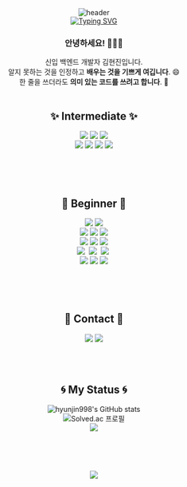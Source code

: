 <!--
**hyunjin998/hyunjin998** is a ✨ _special_ ✨ repository because its `README.md` (this file) appears on your GitHub profile.

Here are some ideas to get you started:

- 🔭 I’m currently working on ...
- 🌱 I’m currently learning ...
- 👯 I’m looking to collaborate on ...
- 🤔 I’m looking for help with ...
- 💬 Ask me about ...
- 📫 How to reach me: ...
- 😄 Pronouns: ...
- ⚡ Fun fact: ...
-->



<!--타이틀-->

<div align="center">
  <img src="https://capsule-render.vercel.app/api?type=waving&color=6994CDEE&text=&animation=twinkling&height=80" alt="header"/>
  <br>
  <a href="https://git.io/typing-svg">
    <img src="https://readme-typing-svg.herokuapp.com?font=Alkatra&weight=500&size=45&duration=3500&pause=3&color=6994CDEE&center=true&vCenter=true&multiline=true&repeat=true&width=1000&height=100&lines=Welcome+to+hyunjin's+GitHub!👋" alt="Typing SVG" />
  </a>
</div>



### <div align="center">안녕하세요! 🙇🏻‍♀️</div>
<div align="center">
  신입 백엔드 개발자 김현진입니다. <br>
  알지 못하는 것을 인정하고 <strong>배우는 것을 기쁘게 여깁니다</strong>. 😄 <br>
  한 줄을 쓰더라도 <strong>의미 있는 코드를 쓰려고 합니다</strong>. 🧼 <br>
</div>
<br>

<!--타이틀 끝-->



<!--내용 -->

## <div align="center">✨ Intermediate ✨</h3>
<!--#### <div align="center">Language, Framework, Database </div>-->
<div align="center">
  <img src="https://img.shields.io/badge/Java-ED8B00?style=for-the-badge&logo=openjdk&logoColor=white" />
  <img src="https://img.shields.io/badge/Springboot-6DB33F?style=for-the-badge&logo=springboot&logoColor=white" />
  <img src="https://img.shields.io/badge/MySQL-005C84?style=for-the-badge&logo=mysql&logoColor=white" />
</div>

<!--#### <div align="center">Version Control </div>-->
<div align="center">
  <img src="https://img.shields.io/badge/git-F05033.svg?style=for-the-badge&logo=git&logoColor=white" />
  <img src="https://img.shields.io/badge/github-181717.svg?style=for-the-badge&logo=github&logoColor=white" />
  <img src="https://img.shields.io/badge/GitLab-330F63?style=for-the-badge&logo=gitlab&logoColor=white" />
  <img src="https://img.shields.io/badge/Jenkins-D24939?style=for-the-badge&logo=Jenkins&logoColor=white" />
</div>

<!--#### <div align="center">Communication </div>-->
<!--
<div align="center">
  <div align="center">
  <img src="https://img.shields.io/badge/Slack-4A154B?style=for-the-badge&logo=slack&logoColor=white" />
  <img src="https://img.shields.io/badge/Mattermost-0058CC?style=for-the-badge&logo=Mattermost&logoColor=white" />
</div>
<div align="center">
  <img src="https://img.shields.io/badge/Jira-0052CC?style=for-the-badge&logo=Jira&logoColor=white" />
  <img src="https://img.shields.io/badge/Notion-F3F3F3.svg?style=for-the-badge&logo=notion&logoColor=black" />
  <img src="https://img.shields.io/badge/figma-F24E1E.svg?style=for-the-badge&logo=figma&logoColor=white" />
  -->
</div>

<br><br><br>

## <div align="center">🥊 Beginner 🥊</h3>
<!--#### <div align="center">Language, Framework</div>-->
<div align="center">
  <img src="https://img.shields.io/badge/javascript-F7DF1E.svg?style=for-the-badge&logo=javascript&logoColor=20232a" />
  <img src="https://img.shields.io/badge/typescript-%233178C6.svg?&style=for-the-badge&logo=typescript&logoColor=white" /><br>
  <img src="https://img.shields.io/badge/node.js-%23339933.svg?&style=for-the-badge&logo=node.js&logoColor=white" />
  <img src="https://img.shields.io/badge/nestjs-%23E0234E.svg?&style=for-the-badge&logo=nestjs&logoColor=white" />
  <img src="https://img.shields.io/badge/React-20232A?style=for-the-badge&logo=react&logoColor=61DAFB" /><br>
  <img src="https://img.shields.io/badge/python-3670A0?style=for-the-badge&logo=python&logoColor=ffdd54" />
  <img src="https://img.shields.io/badge/Vue.js-35495E?style=for-the-badge&logo=vue.js&logoColor=4FC08D" />
  <img src="https://img.shields.io/badge/oracle-%23F80000.svg?&style=for-the-badge&logo=oracle&logoColor=white" />
</div>

<!--#### <div align="center">Data </div>-->
<!--
<div align="center">
  <img src="https://img.shields.io/badge/pandas-150458.svg?style=for-the-badge&logo=pandas&logoColor=white" />
  <img src="https://img.shields.io/badge/numpy-4d77cf.svg?style=for-the-badge&logo=numpy&logoColor=white" />
  <img src="https://img.shields.io/badge/Matplotlib-11557c.svg?style=for-the-badge&logo=Matplotlib&logoColor=white" />
</div>
-->

<!--#### <div align="center">Server </div>-->
<div align="center">
  <img src="https://img.shields.io/badge/AWS-FF9900?style=for-the-badge&logo=amazonaws&logoColor=white" />&nbsp
  <img src="https://img.shields.io/badge/docker-%230db7ed.svg?style=for-the-badge&logo=docker&logoColor=white" />&nbsp
  <img src="https://img.shields.io/badge/nginx-43A047.svg?style=for-the-badge&logo=nginx&logoColor=white" />&nbsp
</div>

<div align="center">
  <img src="https://img.shields.io/badge/linux-%23FCC624.svg?&style=for-the-badge&logo=linux&logoColor=black" />
  <img src="https://img.shields.io/badge/elasticsearch-%23005571.svg?&style=for-the-badge&logo=elasticsearch&logoColor=white" />
  <img src="https://img.shields.io/badge/kibana-%23005571.svg?&style=for-the-badge&logo=kibana&logoColor=white" />
</div>

<br><br><br>

<!--내용 끝-->







<!--연락-->

## <div align="center">🥕 Contact 🥕</div>
<div align="center">
  <!-- Notion -->
  <!--<a href="https://wise-elephant-82b.notion.site/5905bc9b999a4c38b07b7838f966a360?pvs=4" target="_blank">
    <img src="https://img.shields.io/badge/Notion-F3F3F3.svg?style=for-the-badge&logo=notion&logoColor=black" /></a>-->
  <!-- Tistory -->
  <a href="https://hyunjinius998.tistory.com/" target="_blank">
    <img src="https://img.shields.io/badge/Tistory-FF5722?style=for-the-badge&logo=tistory&logoColor=white" /></a>
  <!-- Email -->
  <a href="mailto:tcmhdn77@naver.com">
    <img src="https://img.shields.io/badge/mail-D14836?style=for-the-badge&logo=gmail&logoColor=white" />
  </a>
</div>
<br><br><br>

<!--연락 끝-->





<!--랭크-->

## <div align="center">🌀 My Status 🌀</h3>
<div align="center">
  <img src="https://github-readme-stats.vercel.app/api?username=hyunjin998&count_private=true" alt="hyunjin998's GitHub stats"/><br>
  <img src="http://mazassumnida.wtf/api/v2/generate_badge?boj=tcmhdn77" alt="Solved.ac 프로필"/><br>
  <img src="https://github-readme-stats.vercel.app/api/top-langs/?username=hyunjin998&layout=compact&theme=dracula" /><br>
</div>

<br><br><br>
<!--랭크 끝-->

<div align="center">
  <img src="https://komarev.com/ghpvc/?username=hyunjin998&abbreviated=true"/>
</div>


